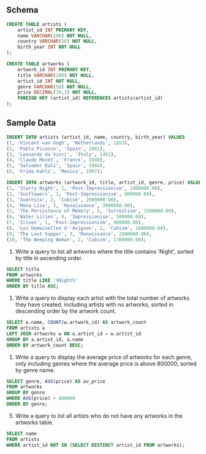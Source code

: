 ## Schema

```sql
CREATE TABLE artists (
    artist_id INT PRIMARY KEY,
    name VARCHAR(100) NOT NULL,
    country VARCHAR(50) NOT NULL,
    birth_year INT NOT NULL
);

CREATE TABLE artworks (
    artwork_id INT PRIMARY KEY,
    title VARCHAR(200) NOT NULL,
    artist_id INT NOT NULL,
    genre VARCHAR(50) NOT NULL,
    price DECIMAL(10,2) NOT NULL,
    FOREIGN KEY (artist_id) REFERENCES artists(artist_id)
);
```

## Sample Data

```sql
INSERT INTO artists (artist_id, name, country, birth_year) VALUES
(1, 'Vincent van Gogh', 'Netherlands', 1853),
(2, 'Pablo Picasso', 'Spain', 1881),
(3, 'Leonardo da Vinci', 'Italy', 1452),
(4, 'Claude Monet', 'France', 1840),
(5, 'Salvador Dalí', 'Spain', 1904),
(6, 'Frida Kahlo', 'Mexico', 1907);

INSERT INTO artworks (artwork_id, title, artist_id, genre, price) VALUES
(1, 'Starry Night', 1, 'Post-Impressionism', 1000000.00),
(2, 'Sunflowers', 1, 'Post-Impressionism', 800000.00),
(3, 'Guernica', 2, 'Cubism', 2000000.00),
(4, 'Mona Lisa', 3, 'Renaissance', 3000000.00),
(5, 'The Persistence of Memory', 5, 'Surrealism', 1500000.00),
(6, 'Water Lilies', 4, 'Impressionism', 500000.00),
(7, 'Irises', 1, 'Post-Impressionism', 900000.00),
(8, 'Les Demoiselles d''Avignon', 2, 'Cubism', 1800000.00),
(9, 'The Last Supper', 3, 'Renaissance', 2800000.00),
(10, 'The Weeping Woman', 2, 'Cubism', 1700000.00);
```

1.  Write a query to list all artworks where the title contains 'Night', sorted by title in ascending order.

```sql
SELECT title
FROM artworks
WHERE title LIKE '%Night%'
ORDER BY title ASC;
```

1.  Write a query to display each artist with the total number of artworks they have created, including artists with no artworks, sorted in descending order by the artwork count.

```sql
SELECT a.name, COUNT(w.artwork_id) AS artwork_count
FROM artists a
LEFT JOIN artworks w ON a.artist_id = w.artist_id
GROUP BY a.artist_id, a.name
ORDER BY artwork_count DESC;
```

1.  Write a query to display the average price of artworks for each genre, only including genres where the average price is above 800000, sorted by genre name.

```sql
SELECT genre, AVG(price) AS av_price
FROM artworks
GROUP BY genre
WHERE AVG(price) > 800000
ORDER BY genre;
```

5.  Write a query to list all artists who do not have any artworks in the artworks table.

```sql
SELECT name
FROM artists
WHERE artist_id NOT IN (SELECT DISTINCT artist_id FROM artworks);
```
